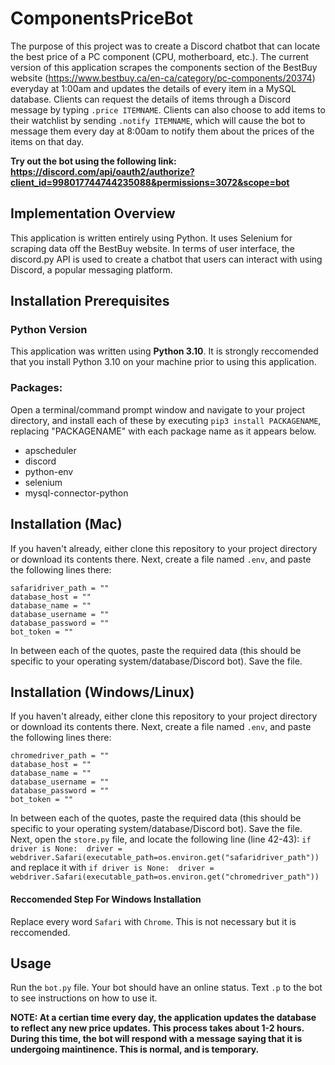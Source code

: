 # ComponentsPriceBot

The purpose of this project was to create a Discord chatbot that can locate the best price of a PC component (CPU, motherboard, etc.). The current version of this application scrapes the components section of the BestBuy website (https://www.bestbuy.ca/en-ca/category/pc-components/20374) everyday at 1:00am and updates the details of every item in a MySQL database. Clients can request the details of items through a Discord message by typing `.price ITEMNAME`. Clients can also choose to add items to their watchlist by sending `.notify ITEMNAME`, which will cause the bot to message them every day at 8:00am to notify them about the prices of the items on that day. 

**Try out the bot using the following link: https://discord.com/api/oauth2/authorize?client_id=998017744744235088&permissions=3072&scope=bot**

## Implementation Overview
This application is written entirely using Python. It uses Selenium for scraping data off the BestBuy website. In terms of user interface, the discord.py API is used to create a chatbot that users can interact with using Discord, a popular messaging platform. 

## Installation Prerequisites
### Python Version
This application was written using **Python 3.10**. It is strongly reccomended that you install Python 3.10 on your machine prior to using this application.

### Packages:
Open a terminal/command prompt window and navigate to your project directory, and install each of these by executing `pip3 install PACKAGENAME`, replacing "PACKAGENAME" with each package name as it appears below.
+ apscheduler
+ discord
+ python-env
+ selenium
+ mysql-connector-python


## Installation (Mac)
If you haven't already, either clone this repository to your project directory or download its contents there. Next, create a file named `.env`, and paste the following lines there:
```
safaridriver_path = ""
database_host = ""
database_name = ""
database_username = ""
database_password = ""
bot_token = ""
```
In between each of the quotes, paste the required data (this should be specific to your operating system/database/Discord bot). Save the file.

## Installation (Windows/Linux)
If you haven't already, either clone this repository to your project directory or download its contents there. Next, create a file named `.env`, and paste the following lines there:
```
chromedriver_path = ""
database_host = ""
database_name = ""
database_username = ""
database_password = ""
bot_token = ""
```
In between each of the quotes, paste the required data (this should be specific to your operating system/database/Discord bot). Save the file. Next, open the `store.py` file, and locate the following line (line 42-43):
`if driver is None: 
    driver = webdriver.Safari(executable_path=os.environ.get("safaridriver_path"))`
and replace it with
`if driver is None: 
    driver = webdriver.Safari(executable_path=os.environ.get("chromedriver_path"))`
#### Reccomended Step For Windows Installation
Replace every word `Safari` with `Chrome`. This is not necessary but it is reccomended. 

## Usage
Run the `bot.py` file. Your bot should have an online status. Text `.p` to the bot to see instructions on how to use it. 

**NOTE: At a certian time every day, the application updates the database to reflect any new price updates. This process takes about 1-2 hours. During this time, the bot will respond with a message saying that it is undergoing maintinence. This is normal, and is temporary.**
